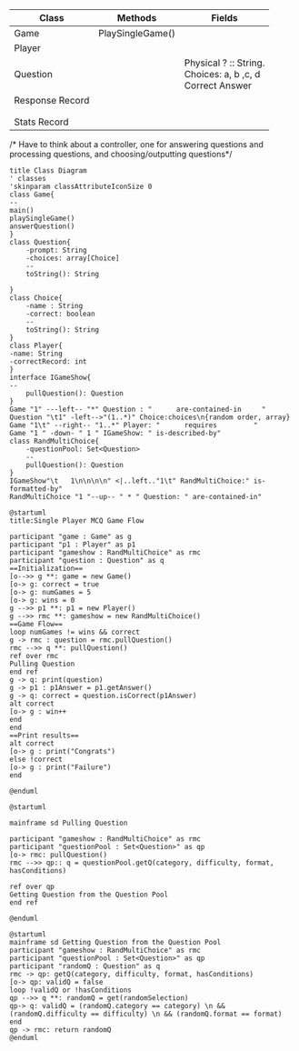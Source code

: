 | Class           | Methods                | Fields                                                              |
|-----------------|------------------------|---------------------------------------------------------------------|
| Game            | PlaySingleGame() <br/> |                                                                     |
| Player          |                        |                                                                     |
| Question        |                        | Physical ? :: String. <br/>Choices: a, b ,c, d <br/> Correct Answer |
| Response Record |                        |                                                                     |
|                 |                        |                                                                     |
|                 |                        |                                                                     |
| Stats Record    |                        |                                                                     |   

/* Have to think about a controller, one for answering questions and processing questions, and choosing/outputting questions*/
```plantuml
title Class Diagram
' classes
'skinparam classAttributeIconSize 0 
class Game{
--
main()
playSingleGame()
answerQuestion()
}
class Question{
    -prompt: String
    -choices: array[Choice]
    --
    toString(): String
    
}
class Choice{
    -name : String
    -correct: boolean
    --
    toString(): String
}
class Player{
-name: String
-correctRecord: int
}
interface IGameShow{
--
    pullQuestion(): Question
}
Game "1" ---left-- "*" Question : "      are-contained-in     "
Question "\t1" -left-->"(1..*)" Choice:choices\n{random order, array}
Game "1\t" --right-- "1..*" Player: "      requires         "
Game "1 " -down- " 1 " IGameShow: " is-described-by"
class RandMultiChoice{
    -questionPool: Set<Question>
    --
    pullQuestion(): Question
}
IGameShow"\t   1\n\n\n\n" <|..left.."1\t" RandMultiChoice:" is-formatted-by"
RandMultiChoice "1 "--up-- " * " Question: " are-contained-in"
```
```plantuml
@startuml
title:Single Player MCQ Game Flow

participant "game : Game" as g
participant "p1 : Player" as p1
participant "gameshow : RandMultiChoice" as rmc
participant "question : Question" as q
==Initialization==
[o-->> g **: game = new Game()
[o-> g: correct = true
[o-> g: numGames = 5
[o-> g: wins = 0
g -->> p1 **: p1 = new Player()
g -->> rmc **: gameshow = new RandMultiChoice()
==Game Flow==
loop numGames != wins && correct
g -> rmc : question = rmc.pullQuestion()
rmc -->> q **: pullQuestion()
ref over rmc
Pulling Question
end ref
g -> q: print(question)
g -> p1 : p1Answer = p1.getAnswer()
g -> q: correct = question.isCorrect(p1Answer)
alt correct
[o-> g : win++
end
end
==Print results==
alt correct
[o-> g : print("Congrats")
else !correct
[o-> g : print("Failure")
end

@enduml

```

```plantuml
@startuml

mainframe sd Pulling Question

participant "gameshow : RandMultiChoice" as rmc
participant "questionPool : Set<Question>" as qp
[o-> rmc: pullQuestion()
rmc -->> qp:: q = questionPool.getQ(category, difficulty, format, hasConditions)

ref over qp
Getting Question from the Question Pool
end ref

@enduml

```

```plantuml
@startuml
mainframe sd Getting Question from the Question Pool
participant "gameshow : RandMultiChoice" as rmc
participant "questionPool : Set<Question>" as qp
participant "randomQ : Question" as q
rmc -> qp: getQ(category, difficulty, format, hasConditions)
[o-> qp: validQ = false
loop !validQ or !hasConditions
qp -->> q **: randomQ = get(randomSelection)
qp-> q: validQ = (randomQ.category == category) \n && (randomQ.difficulty == difficulty) \n && (randomQ.format == format)
end
qp -> rmc: return randomQ 
@enduml
```

